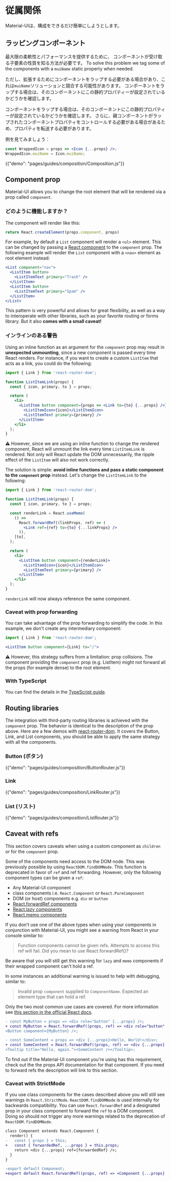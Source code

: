 # 従属関係

<p class="description">Material-UIは、構成をできるだけ簡単にしようとします。</p>

## ラッピングコンポーネント

最大限の柔軟性とパフォーマンスを提供するために、 コンポーネントが受け取る子要素の性質を知る方法が必要です。 To solve this problem we tag some of the components with a `muiName` static property when needed.

ただし、拡張するためにコンポーネントをラップする必要がある場合があり、これは`muiName`ソリューションと競合する可能性があります。 コンポーネントをラップする場合は、そのコンポーネントにこの静的プロパティーが設定されているかどうかを確認します。

コンポーネントをラップする場合は、そのコンポーネントにこの静的プロパティーが設定されているかどうかを確認します。 さらに、親コンポーネントがラップされたコンポーネントプロパティをコントロールする必要がある場合があるため、プロパティを転送する必要があります。

例を見てみましょう：

```jsx
const WrappedIcon = props => <Icon {...props} />;
WrappedIcon.muiName = Icon.muiName;
```

{{"demo": "pages/guides/composition/Composition.js"}}

## Component prop

Material-UI allows you to change the root element that will be rendered via a prop called `component`.

### どのように機能しますか？

The component will render like this:

```js
return React.createElement(props.component, props)
```

For example, by default a `List` component will render a `<ul>` element. This can be changed by passing a [React component](https://reactjs.org/docs/components-and-props.html#function-and-class-components) to the `component` prop. The following example will render the `List` component with a `<nav>` element as root element instead:

```jsx
<List component="nav">
  <ListItem button>
    <ListItemText primary="Trash" />
  </ListItem>
  <ListItem button>
    <ListItemText primary="Spam" />
  </ListItem>
</List>
```

This pattern is very powerful and allows for great flexibility, as well as a way to interoperate with other libraries, such as your favorite routing or forms library. But it also **comes with a small caveat!**

### インラインのある警告

Using an inline function as an argument for the `component` prop may result in **unexpected unmounting**, since a new component is passed every time React renders. For instance, if you want to create a custom `ListItem` that acts as a link, you could do the following:

```jsx
import { Link } from 'react-router-dom';

function ListItemLink(props) {
  const { icon, primary, to } = props;

  return (
    <li>
      <ListItem button component={props => <Link to={to} {...props} />}>
        <ListItemIcon>{icon}</ListItemIcon>
        <ListItemText primary={primary} />
      </ListItem>
    </li>
  );
}
```

⚠️ However, since we are using an inline function to change the rendered component, React will unmount the link every time `ListItemLink` is rendered. Not only will React update the DOM unnecessarily, the ripple effect of the `ListItem` will also not work correctly.

The solution is simple: **avoid inline functions and pass a static component to the `component` prop** instead. Let's change the `ListItemLink` to the following:

```jsx
import { Link } from 'react-router-dom';

function ListItemLink(props) {
  const { icon, primary, to } = props;

  const renderLink = React.useMemo(
    () =>
      React.forwardRef((linkProps, ref) => (
        <Link ref={ref} to={to} {...linkProps} />
      )),
    [to],
  );

  return (
    <li>
      <ListItem button component={renderLink}>
        <ListItemIcon>{icon}</ListItemIcon>
        <ListItemText primary={primary} />
      </ListItem>
    </li>
  );
}
```

`renderLink` will now always reference the same component.

### Caveat with prop forwarding

You can take advantage of the prop forwarding to simplify the code. In this example, we don't create any intermediary component:

```jsx
import { Link } from 'react-router-dom';

<ListItem button component={Link} to="/">
```

⚠️ However, this strategy suffers from a limitation: prop collisions. The component providing the `component` prop (e.g. ListItem) might not forward all the props (for example dense) to the root element.

### With TypeScript

You can find the details in the [TypeScript guide](/guides/typescript/#usage-of-component-prop).

## Routing libraries

The integration with third-party routing libraries is achieved with the `component` prop. The behavior is identical to the description of the prop above. Here are a few demos with [react-router-dom](https://github.com/ReactTraining/react-router). It covers the Button, Link, and List components, you should be able to apply the same strategy with all the components.

### Button (ボタン)

{{"demo": "pages/guides/composition/ButtonRouter.js"}}

### Link

{{"demo": "pages/guides/composition/LinkRouter.js"}}

### List (リスト)

{{"demo": "pages/guides/composition/ListRouter.js"}}

## Caveat with refs

This section covers caveats when using a custom component as `children` or for the `component` prop.

Some of the components need access to the DOM node. This was previously possible by using `ReactDOM.findDOMNode`. This function is deprecated in favor of `ref` and ref forwarding. However, only the following component types can be given a `ref`:

- Any Material-UI component
- class components i.e. `React.Component` or `React.PureComponent`
- DOM (or host) components e.g. `div` or `button`
- [React.forwardRef components](https://reactjs.org/docs/react-api.html#reactforwardref)
- [React.lazy components](https://reactjs.org/docs/react-api.html#reactlazy)
- [React.memo components](https://reactjs.org/docs/react-api.html#reactmemo)

If you don't use one of the above types when using your components in conjunction with Material-UI, you might see a warning from React in your console similar to:

> Function components cannot be given refs. Attempts to access this ref will fail. Did you mean to use React.forwardRef()?

Be aware that you will still get this warning for `lazy` and `memo` components if their wrapped component can't hold a ref.

In some instances an additional warning is issued to help with debugging, similar to:

> Invalid prop `component` supplied to `ComponentName`. Expected an element type that can hold a ref.

Only the two most common use cases are covered. For more information see [this section in the official React docs](https://reactjs.org/docs/forwarding-refs.html).

```diff
- const MyButton = props => <div role="button" {...props} />;
+ const MyButton = React.forwardRef((props, ref) => <div role="button" {...props} ref={ref} />);
<Button component={MyButton} />;
```

```diff
- const SomeContent = props => <div {...props}>Hello, World!</div>;
+ const SomeContent = React.forwardRef((props, ref) => <div {...props} ref={ref}>Hello, World!</div>);
<Tooltip title="Hello, again."><SomeContent /></Tooltip>;
```

To find out if the Material-UI component you're using has this requirement, check out the the props API documentation for that component. If you need to forward refs the description will link to this section.

### Caveat with StrictMode

If you use class components for the cases described above you will still see warnings in `React.StrictMode`. `ReactDOM.findDOMNode` is used internally for backwards compatibility. You can use `React.forwardRef` and a designated prop in your class component to forward the `ref` to a DOM component. Doing so should not trigger any more warnings related to the deprecation of `ReactDOM.findDOMNode`.

```diff
class Component extends React.Component {
  render() {
-   const { props } = this;
+   const { forwardedRef, ...props } = this.props;
    return <div {...props} ref={forwardedRef} />;
  }
}

-export default Component;
+export default React.forwardRef((props, ref) => <Component {...props} forwardedRef={ref} />);
```
